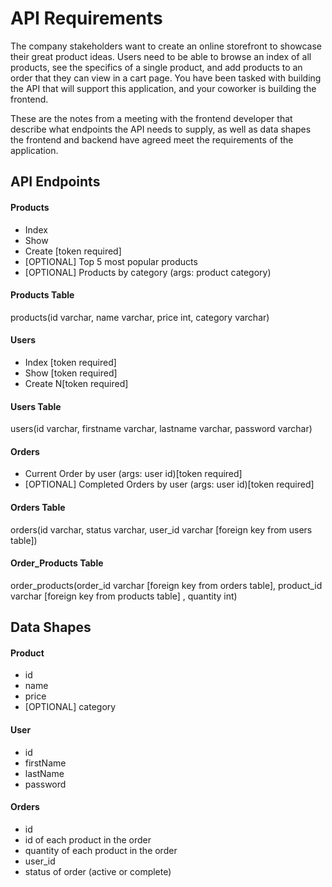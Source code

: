 # API Requirements

The company stakeholders want to create an online storefront to showcase their great product ideas. Users need to be able to browse an index of all products, see the specifics of a single product, and add products to an order that they can view in a cart page. You have been tasked with building the API that will support this application, and your coworker is building the frontend.

These are the notes from a meeting with the frontend developer that describe what endpoints the API needs to supply, as well as data shapes the frontend and backend have agreed meet the requirements of the application.

## API Endpoints

#### Products

- Index
- Show
- Create [token required]
- [OPTIONAL] Top 5 most popular products
- [OPTIONAL] Products by category (args: product category)

#### Products Table

products(id varchar, name varchar, price int, category varchar)

#### Users

- Index [token required]
- Show [token required]
- Create N[token required]

#### Users Table

users(id varchar, firstname varchar, lastname varchar, password varchar)

#### Orders

- Current Order by user (args: user id)[token required]
- [OPTIONAL] Completed Orders by user (args: user id)[token required]

#### Orders Table

orders(id varchar, status varchar, user_id varchar [foreign key from users table])

#### Order_Products Table

order_products(order_id varchar [foreign key from orders table], product_id varchar [foreign key from products table] , quantity int)

## Data Shapes

#### Product

- id
- name
- price
- [OPTIONAL] category

#### User

- id
- firstName
- lastName
- password

#### Orders

- id
- id of each product in the order
- quantity of each product in the order
- user_id
- status of order (active or complete)
